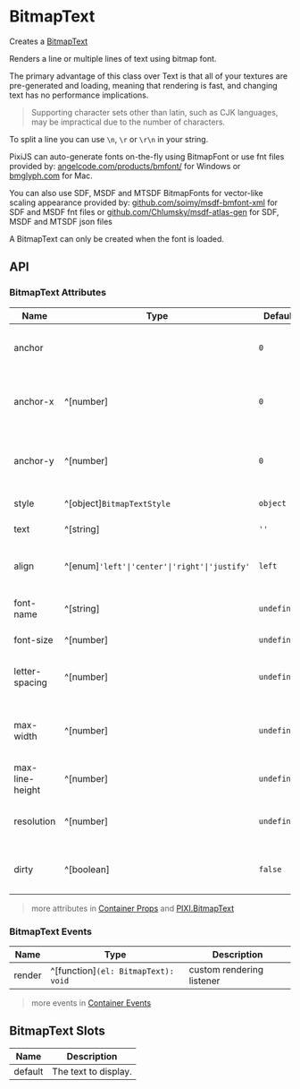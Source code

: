 # BitmapText

Creates a [BitmapText](https://pixijs.download/release/docs/PIXI.BitmapText.html)

Renders a line or multiple lines of text using bitmap font.

The primary advantage of this class over Text is that all of your textures are pre-generated and loading, meaning that rendering is fast, and changing text has no performance implications.

> Supporting character sets other than latin, such as CJK languages, may be impractical due to the number of characters.

To split a line you can use `\n`, `\r` or `\r\n` in your string.

PixiJS can auto-generate fonts on-the-fly using BitmapFont or use fnt files provided by: [angelcode.com/products/bmfont/](http://www.angelcode.com/products/bmfont/) for Windows or [bmglyph.com](http://www.bmglyph.com/) for Mac.

You can also use SDF, MSDF and MTSDF BitmapFonts for vector-like scaling appearance provided by: [github.com/soimy/msdf-bmfont-xml](https://github.com/soimy/msdf-bmfont-xml) for SDF and MSDF fnt files or [github.com/Chlumsky/msdf-atlas-gen](https://github.com/Chlumsky/msdf-atlas-gen) for SDF, MSDF and MTSDF json files

A BitmapText can only be created when the font is loaded.

<demo src="./demo/bitmap-text.vue" width="440" />

## API

### BitmapText Attributes

| Name | Type | Default | Description |
| ---- | ---- | ---- | ---- |
| anchor | <api-point /> | `0` | The anchor sets the origin point of the text. |
| anchor-x | ^[number] | `0` | The x anchor sets the origin point of the text. |
| anchor-y | ^[number] | `0` | The y anchor sets the origin point of the text. |
| style | ^[object]`BitmapTextStyle` | `object` | The style parameters. |
| text | ^[string] | `''` | The text to display. |
| align | ^[enum]`'left'\|'center'\|'right'\|'justify'` | `left` | The alignment of the BitmapText. |
| font-name | ^[string] | `undefined` | The name of the font to use. |
| font-size | ^[number] | `undefined` | The size of the font. |
| letter-spacing | ^[number] | `undefined` | The amount of spacing between letters. |
| max-width | ^[number] | `undefined` | The maximum width of the text before it wraps. |
| max-line-height | ^[number] | `undefined` | The maximum line height. |
| resolution | ^[number] | `undefined` | The resolution of the BitmapText. |
| dirty | ^[boolean] | `false` | Whether or not the text has changed. |

> more attributes in [Container Props](/guide/elements/container#container-props) and [PIXI.BitmapText](https://pixijs.download/release/docs/PIXI.BitmapText.html)

### BitmapText Events

| Name | Type | Description |
| ---- | ---- | ---- |
| render | ^[function]`(el: BitmapText): void` | custom rendering listener |

> more events in [Container Events](/guide/elements/container#container-events)

## BitmapText Slots

| Name | Description |
| ---- | ---- |
| default | The text to display. |
